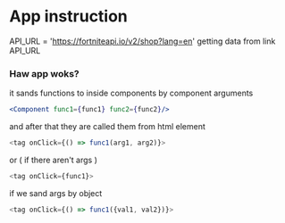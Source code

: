 # App instruction

API_URL = 'https://fortniteapi.io/v2/shop?lang=en'
getting data from link API_URL

### Haw app woks?

it sands functions to inside components by component arguments

```jsx
<Component func1={func1} func2={func2}/>
```

and after that they are called them from html element

```js
<tag onClick={() => func1(arg1, arg2)}>
```
or ( if there aren't args )
```js
<tag onClick={func1}>
```
if we sand args by object
```js
<tag onClick={() => func1({val1, val2})}>
```